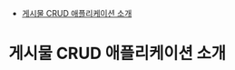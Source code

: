 <!-- TOC -->

- [게시물 CRUD 애플리케이션 소개](#%EA%B2%8C%EC%8B%9C%EB%AC%BC-crud-%EC%95%A0%ED%94%8C%EB%A6%AC%EC%BC%80%EC%9D%B4%EC%85%98-%EC%86%8C%EA%B0%9C)

<!-- /TOC -->

# 게시물 CRUD 애플리케이션 소개
